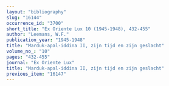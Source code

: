 ```yaml
---
layout: "bibliography"
slug: "16144"
occurrence_id: "3700"
short_title: "Ex Oriente Lux 10 (1945-1948), 432-455"
author: "Leemans, W.F."
publication_year: "1945-1948"
title: "Marduk-apal-iddina II, zijn tijd en zijn geslacht"
volume_no_: "10"
pages: "432-455"
journal: "Ex Oriente Lux"
title: "Marduk-apal-iddina II, zijn tijd en zijn geslacht"
previous_item: "16147"
---
```

